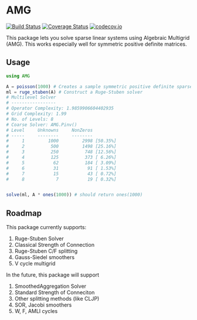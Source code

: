 # AMG

[![Build Status](https://travis-ci.org/ranjanan/AMG.jl.svg?branch=master)](https://travis-ci.org/ranjanan/AMG.jl)
[![Coverage Status](https://coveralls.io/repos/ranjanan/AMG.jl/badge.svg?branch=master&service=github)](https://coveralls.io/github/ranjanan/AMG.jl?branch=master)
[![codecov.io](http://codecov.io/github/ranjanan/AMG.jl/coverage.svg?branch=master)](http://codecov.io/github/ranjanan/AMG.jl?branch=master)

This package lets you solve sparse linear systems using Algebraic Multigrid (AMG). This works especially well for symmetric positive definite matrices. 

## Usage

```julia
using AMG

A = poisson(1000) # Creates a sample symmetric positive definite sparse matrix
ml = ruge_stuben(A) # Construct a Ruge-Stuben solver
# Multilevel Solver
# -----------------
# Operator Complexity: 1.9859906604402935
# Grid Complexity: 1.99
# No. of Levels: 8
# Coarse Solver: AMG.Pinv()
# Level     Unknowns     NonZeros
# -----     --------     --------
#     1         1000         2998 [50.35%]
#     2          500         1498 [25.16%]
#     3          250          748 [12.56%]
#     4          125          373 [ 6.26%]
#     5           62          184 [ 3.09%]
#     6           31           91 [ 1.53%]
#     7           15           43 [ 0.72%]
#     8            7           19 [ 0.32%]


solve(ml, A * ones(1000)) # should return ones(1000)
```

## Roadmap

This package currently supports: 
1. Ruge-Stuben Solver
2. Classical Strength of Connection
3. Ruge-Stuben C/F splitting
4. Gauss-Siedel smoothers
5. V cycle multigrid

In the future, this package will support
1. SmoothedAggregation Solver
2. Standard Strength of Conneciton
3. Other splitting methods (like CLJP)
4. SOR, Jacobi smoothers
5. W, F, AMLI cycles
